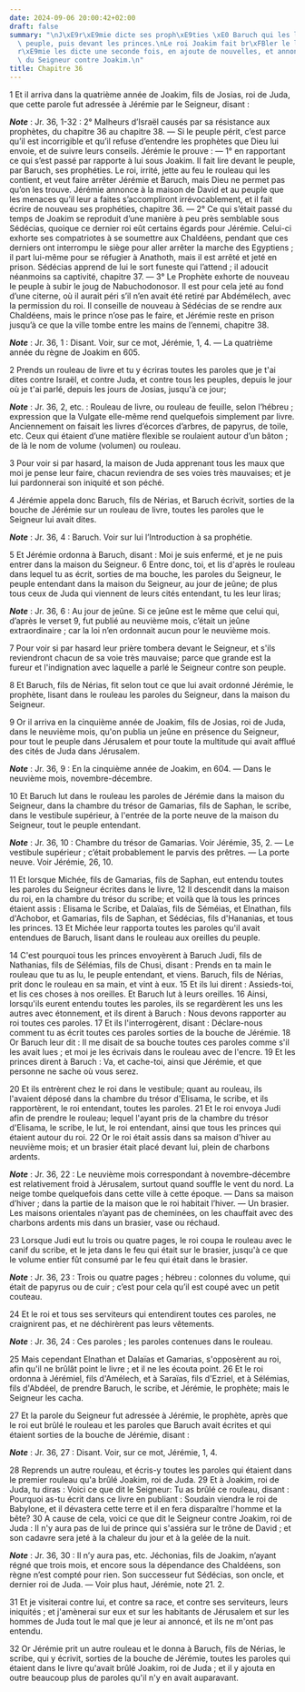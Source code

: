```yaml
---
date: 2024-09-06 20:00:42+02:00
draft: false
summary: "\nJ\xE9r\xE9mie dicte ses proph\xE9ties \xE0 Baruch qui les lit devant le\
  \ peuple, puis devant les princes.\nLe roi Joakim fait br\xFBler le livre.\nJ\xE9\
  r\xE9mie les dicte une seconde fois, en ajoute de nouvelles, et annonce les vengeances\
  \ du Seigneur contre Joakim.\n"
title: Chapitre 36
---
```





1 Et il arriva dans la quatrième année de Joakim, fils de Josias, roi de Juda, que cette parole fut adressée à Jérémie par le Seigneur, disant :

***Note*** :  Jr. 36, 1-32 : 2° Malheurs d’Israël causés par sa résistance aux prophètes, du chapitre 36 au chapitre 38. ― Si le peuple périt, c’est parce qu’il est incorrigible et qu’il refuse d’entendre les prophètes que Dieu lui envoie, et de suivre leurs conseils. Jérémie le prouve : ― 1° en rapportant ce qui s’est passé par rapporte à lui sous Joakim. Il fait lire devant le peuple, par Baruch, ses prophéties. Le roi, irrité, jette au feu le rouleau qui les contient, et veut faire arrêter Jérémie et Baruch, mais Dieu ne permet pas qu’on les trouve. Jérémie annonce à la maison de David et au peuple que les menaces qu’il leur a faites s’accompliront irrévocablement, et il fait écrire de nouveau ses prophéties, chapitre 36. ― 2° Ce qui s’était passé du temps de Joakim se reproduit d’une manière à peu près semblable sous Sédécias, quoique ce dernier roi eût certains égards pour Jérémie. Celui-ci exhorte ses compatriotes à se soumettre aux Chaldéens, pendant que ces derniers ont interrompu le siège pour aller arrêter
la marche des Egyptiens ; il part lui-même pour se réfugier à Anathoth, mais il est arrêté et jeté en prison. Sédécias apprend de lui le sort funeste qui l’attend ; il adoucit néanmoins sa captivité, chapitre 37. ― 3° Le Prophète exhorte de nouveau le peuple à subir le joug de Nabuchodonosor. Il est pour cela jeté au fond d’une citerne, où il aurait péri s’il n’en avait été retiré par Abdémélech, avec la permission du roi. Il conseille de nouveau à Sédécias de se rendre aux Chaldéens, mais le prince n’ose pas le faire, et Jérémie reste en prison jusqu’à ce que la ville tombe entre les mains de l’ennemi, chapitre 38.

***Note*** :  Jr. 36, 1 : Disant. Voir, sur ce mot, Jérémie, 1, 4. ― La quatrième année du règne de Joakim en 605.

2 Prends un rouleau de livre et tu y écriras toutes les paroles que je t'ai dites contre Israël, et contre Juda, et contre tous les peuples, depuis le jour où je t'ai parlé, depuis les jours de Josias, jusqu'à ce jour;

***Note*** :  Jr. 36, 2, etc. : Rouleau de livre, ou rouleau de feuille, selon l’hébreu ; expression que la Vulgate elle-même rend quelquefois simplement par livre. Anciennement on faisait les livres d’écorces d’arbres, de papyrus, de toile, etc. Ceux qui étaient d’une matière flexible se roulaient autour d’un bâton ; de là le nom de volume (volumen) ou rouleau.

3 Pour voir si par hasard, la maison de Juda apprenant tous les maux que moi je pense leur faire, chacun reviendra de ses voies très mauvaises; et je lui pardonnerai son iniquité et son péché.


4 Jérémie appela donc Baruch, fils de Nérias, et Baruch écrivit, sorties de la bouche de Jérémie sur un rouleau de livre, toutes les paroles que le Seigneur lui avait dites.

***Note*** :  Jr. 36, 4 : Baruch. Voir sur lui l’Introduction à sa prophétie.


5 Et Jérémie ordonna à Baruch, disant : Moi je suis enfermé, et je ne puis entrer dans la maison du Seigneur. 6 Entre donc, toi, et lis d'après le rouleau dans lequel tu as écrit, sorties de ma bouche, les paroles du Seigneur, le peuple entendant dans la maison du Seigneur, au jour de jeûne; de plus tous ceux de Juda qui viennent de leurs cités entendant, tu les leur liras;

***Note*** :  Jr. 36, 6 : Au jour de jeûne. Si ce jeûne est le même que celui qui, d’après le verset 9, fut publié au neuvième mois, c’était un jeûne extraordinaire ; car la loi n’en ordonnait aucun pour le neuvième mois.

7 Pour voir si par hasard leur prière tombera devant le Seigneur, et s'ils reviendront chacun de sa voie très mauvaise; parce que grande est la fureur et l'indignation avec laquelle a parlé le Seigneur contre son peuple.


8 Et Baruch, fils de Nérias, fit selon tout ce que lui avait ordonné Jérémie, le prophète, lisant dans le rouleau les paroles du Seigneur, dans la maison du Seigneur.


9 Or il arriva en la cinquième année de Joakim, fils de Josias, roi de Juda, dans le neuvième mois, qu'on publia un jeûne en présence du Seigneur, pour tout le peuple dans Jérusalem et pour toute la multitude qui avait afflué des cités de Juda dans Jérusalem.

***Note*** :  Jr. 36, 9 : En la cinquième année de Joakim, en 604. ― Dans le neuvième mois, novembre-décembre.

10 Et Baruch lut dans le rouleau les paroles de Jérémie dans la maison du Seigneur, dans la chambre du trésor de Gamarias, fils de Saphan, le scribe, dans le vestibule supérieur, à l'entrée de la porte neuve de la maison du Seigneur, tout le peuple entendant.

***Note*** :  Jr. 36, 10 : Chambre du trésor de Gamarias. Voir Jérémie, 35, 2. ― Le vestibule supérieur ; c’était probablement le parvis des prêtres. ― La porte neuve. Voir Jérémie, 26, 10.

11 Et lorsque Michée, fils de Gamarias, fils de Saphan, eut entendu toutes les paroles du Seigneur écrites dans le livre, 12 Il descendit dans la maison du roi, en la chambre du trésor du scribe; et voilà que là tous les princes étaient assis : Elisama le Scribe, et Dalaïas, fils de Séméias, et Elnathan, fils d'Achobor, et Gamarias, fils de Saphan, et Sédécias, fils d'Hananias, et tous les princes. 13 Et Michée leur rapporta toutes les paroles qu'il avait entendues de Baruch, lisant dans le rouleau aux oreilles du peuple.


14 C'est pourquoi tous les princes envoyèrent à Baruch Judi, fils de Nathanias, fils de Sélémias, fils de Chusi, disant : Prends en ta main le rouleau que tu as lu, le peuple entendant, et viens. Baruch, fils de Nérias, prit donc le rouleau en sa main, et vint à eux. 15 Et ils lui dirent : Assieds-toi, et lis ces choses à nos oreilles. Et Baruch lut à leurs oreilles. 16 Ainsi, lorsqu'ils eurent entendu toutes les paroles, ils se regardèrent les uns les autres avec étonnement, et ils dirent à Baruch : Nous devons rapporter au roi toutes ces paroles. 17 Et ils l'interrogèrent, disant : Déclare-nous comment tu as écrit toutes ces paroles sorties de la bouche de Jérémie. 18 Or Baruch leur dit : Il me disait de sa bouche toutes ces paroles comme s'il les avait lues ; et moi je les écrivais dans le rouleau avec de l'encre. 19 Et les princes dirent à Baruch : Va, et cache-toi, ainsi que Jérémie, et que personne ne sache où vous serez.


20 Et ils entrèrent chez le roi dans le vestibule; quant au rouleau, ils l'avaient déposé dans la chambre du trésor d'Elisama, le scribe, et ils rapportèrent, le roi entendant, toutes les paroles. 21 Et le roi envoya Judi afin de prendre le rouleau; lequel l'ayant pris de la chambre du trésor d'Elisama, le scribe, le lut, le roi entendant, ainsi que tous les princes qui étaient autour du roi. 22 Or le roi était assis dans sa maison d'hiver au neuvième mois; et un brasier était placé devant lui, plein de charbons ardents.

***Note*** :  Jr. 36, 22 : Le neuvième mois correspondant à novembre-décembre est relativement froid à Jérusalem, surtout quand souffle le vent du nord. La neige tombe quelquefois dans cette ville à cette époque. ― Dans sa maison d’hiver ; dans la partie de la maison que le roi habitait l’hiver. ― Un brasier. Les maisons orientales n’ayant pas de cheminées, on les chauffait avec des charbons ardents mis dans un brasier, vase ou réchaud.

23 Lorsque Judi eut lu trois ou quatre pages, le roi coupa le rouleau avec le canif du scribe, et le jeta dans le feu qui était sur le brasier, jusqu'à ce que le volume entier fût consumé par le feu qui était dans le brasier.

***Note*** :  Jr. 36, 23 : Trois ou quatre pages ; hébreu : colonnes du volume, qui était de papyrus ou de cuir ; c’est pour cela qu’il est coupé avec un petit couteau.

24 Et le roi et tous ses serviteurs qui entendirent toutes ces paroles, ne craignirent pas, et ne déchirèrent pas leurs vêtements.

***Note*** :  Jr. 36, 24 : Ces paroles ; les paroles contenues dans le rouleau.

25 Mais cependant Elnathan et Dalaïas et Gamarias, s'opposèrent au roi, afin qu'il ne brûlât point le livre ; et il ne les écouta point. 26 Et le roi ordonna à Jérémiel, fils d'Amélech, et à Saraïas, fils d'Ezriel, et à Sélémias, fils d'Abdéel, de prendre Baruch, le scribe, et Jérémie, le prophète; mais le Seigneur les cacha.


27 Et la parole du Seigneur fut adressée à Jérémie, le prophète, après que le roi eut brûlé le rouleau et les paroles que Baruch avait écrites et qui étaient sorties de la bouche de Jérémie, disant :

***Note*** :  Jr. 36, 27 : Disant. Voir, sur ce mot, Jérémie, 1, 4.

28 Reprends un autre rouleau, et écris-y toutes les paroles qui étaient dans le premier rouleau qu'a brûlé Joakim, roi de Juda. 29 Et à Joakim, roi de Juda, tu diras : Voici ce que dit le Seigneur: Tu as brûlé ce rouleau, disant : Pourquoi as-tu écrit dans ce livre en publiant : Soudain viendra le roi de Babylone, et il dévastera cette terre et il en fera disparaître l'homme et la bête? 30 A cause de cela, voici ce que dit le Seigneur contre Joakim, roi de Juda : Il n'y aura pas de lui de prince qui s'assiéra sur le trône de David ; et son cadavre sera jeté à la chaleur du jour et à la gelée de la nuit.

***Note*** :  Jr. 36, 30 : Il n’y aura pas, etc. Jéchonias, fils de Joakim, n’ayant régné que trois mois, et encore sous la dépendance des Chaldéens, son règne n’est compté pour rien. Son successeur fut Sédécias, son oncle, et dernier roi de Juda. ― Voir plus haut, Jérémie, note 21. 2.

31 Et je visiterai contre lui, et contre sa race, et contre ses serviteurs, leurs iniquités ; et j'amènerai sur eux et sur les habitants de Jérusalem et sur les hommes de Juda tout le mal que je leur ai annoncé, et ils ne m'ont pas entendu.


32 Or Jérémie prit un autre rouleau et le donna à Baruch, fils de Nérias, le scribe, qui y écrivit, sorties de la bouche de Jérémie, toutes les paroles qui étaient dans le livre qu'avait brûlé Joakim, roi de Juda ; et il y ajouta en outre beaucoup plus de paroles qu'il n'y en avait auparavant.

